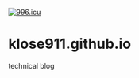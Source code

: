 [![996.icu](https://img.shields.io/badge/link-996.icu-red.svg)](https://996.icu)

# klose911.github.io
technical blog
